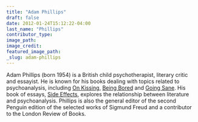 ```yaml
---
title: "Adam Phillips"
draft: false
date: 2012-01-24T15:12:22-04:00
last_name: "Phillips"
contributor_type:
image_path:
image_credit:
featured_image_path:
_slug: adam-phillips
---
```


Adam Phillips (born 1954) is a British child psychotherapist, literary critic and essayist. He is known for his books dealing with topics related to psychoanalysis, including <u>On Kissing</u>, <u>Being Bored</u> and <u>Going Sane</u>. His book of essays, <u>Side Effects</u>, explores the relationship between literature and psychoanalysis. Phillips is also the general editor of the second Penguin edition of the selected works of Sigmund Freud and a contributor to the London Review of Books.

